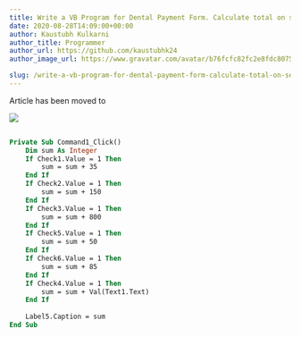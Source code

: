 ```yaml
---
title: Write a VB Program for Dental Payment Form. Calculate total on selected options from check boxes.
date: 2020-08-28T14:09:00+00:00
author: Kaustubh Kulkarni
author_title: Programmer
author_url: https://github.com/kaustubhk24
author_image_url: https://www.gravatar.com/avatar/b76fcfc82fc2e8fdc8075636f1735f61?s=200

slug: /write-a-vb-program-for-dental-payment-form-calculate-total-on-selected-options-from-check-boxes/
---
```

Article has been moved to

[![](https://1.bp.blogspot.com/-9tOY8WBDRFc/X0kP6uZf5LI/AAAAAAAAffw/m5k1N-KmDsAs9bO0cPmTPRbvt7Etf1gUgCLcBGAsYHQ/s320/1.png)](https://1.bp.blogspot.com/-9tOY8WBDRFc/X0kP6uZf5LI/AAAAAAAAffw/m5k1N-KmDsAs9bO0cPmTPRbvt7Etf1gUgCLcBGAsYHQ/s499/1.png)


```vb title="file.vb"
  
Private Sub Command1_Click()  
	Dim sum As Integer  
	If Check1.Value = 1 Then  
		sum = sum + 35  
	End If  
	If Check2.Value = 1 Then  
		sum = sum + 150  
	End If  
	If Check3.Value = 1 Then  
		sum = sum + 800  
	End If  
	If Check5.Value = 1 Then  
		sum = sum + 50  
	End If  
	If Check6.Value = 1 Then  
		sum = sum + 85  
	End If  
	If Check4.Value = 1 Then  
		sum = sum + Val(Text1.Text)  
	End If  
	  
	Label5.Caption = sum  
End Sub  
  
  
  
  
  

```
